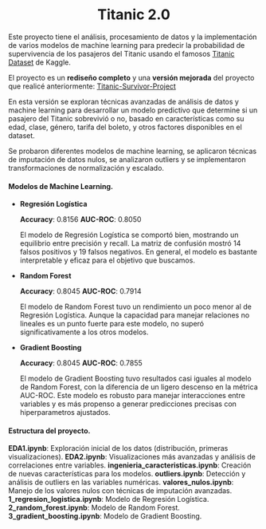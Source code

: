 <h1 align="center"> Titanic 2.0 </h1>

Este proyecto tiene el análisis, procesamiento de datos y la implementación de varios modelos de machine learning para predecir la probabilidad de supervivencia de los pasajeros del Titanic usando el famosos [Titanic Dataset](https://www.kaggle.com/c/titanic)
de Kaggle.

El proyecto es un **rediseño completo** y una **versión mejorada** del proyecto que realicé anteriormente: [Titanic-Survivor-Project](https://github.com/rodrigoalegre210/Titanic-Survivors-Project)

En esta versión se exploran técnicas avanzadas de análisis de datos y machine learning para desarrollar un modelo predictivo que determine si un pasajero del Titanic sobrevivió o no, basado en características como su edad, clase,
género, tarifa del boleto, y otros factores disponibles en el dataset.

Se probaron diferentes modelos de machine learning, se aplicaron técnicas de imputación de datos nulos, se analizaron outliers y se implementaron transformaciones de normalización y escalado.

#### Modelos de Machine Learning.

* **Regresión Logística**

  **Accuracy**: 0.8156
  **AUC-ROC**: 0.8050

  El modelo de Regresión Logística se comportó bien, mostrando un equilibrio entre precisión y recall. La matriz de confusión mostró 14 falsos positivos y 19 falsos negativos. En general, el modelo es bastante interpretable y eficaz para el objetivo que buscamos.

* **Random Forest**

  **Accuracy**: 0.8045
  **AUC-ROC**: 0.7914

  El modelo de Random Forest tuvo un rendimiento un poco menor al de Regresión Logística. Aunque la capacidad para manejar relaciones no lineales es un punto fuerte para este modelo, no superó significativamente a los otros modelos.

* **Gradient Boosting**

  **Accuracy**: 0.8045
  **AUC-ROC**: 0.7855

  El modelo de Gradient Boosting tuvo resultados casi iguales al modelo de Random Forest, con la diferencia de un ligero descenso en la métrica AUC-ROC. Este modelo es robusto para manejar interacciones entre variables y es más propenso
  a generar predicciones precisas con hiperparametros ajustados.

#### Estructura del proyecto.

**EDA1.ipynb**: Exploración inicial de los datos (distribución, primeras visualizaciones).
**EDA2.ipynb**: Visualizaciones más avanzadas y análisis de correlaciones entre variables.
**ingenieria_caracteristicas.ipynb**: Creación de nuevas características para los modelos.
**outliers.ipynb**: Detección y análisis de outliers en las variables numéricas.
**valores_nulos.ipynb**: Manejo de los valores nulos con técnicas de imputación avanzadas.
**1_regresion_logistica.ipynb**: Modelo de Regresión Logística.
**2_random_forest.ipynb**: Modelo de Random Forest.
**3_gradient_boosting.ipynb**: Modelo de Gradient Boosting.


